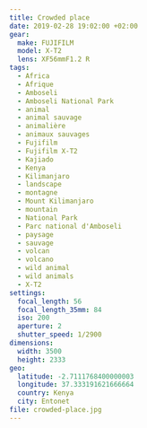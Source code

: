 ```yaml
---
title: Crowded place
date: 2019-02-28 19:02:00 +02:00
gear:
  make: FUJIFILM
  model: X-T2
  lens: XF56mmF1.2 R
tags:
  - Africa
  - Afrique
  - Amboseli
  - Amboseli National Park
  - animal
  - animal sauvage
  - animalière
  - animaux sauvages
  - Fujifilm
  - Fujifilm X-T2
  - Kajiado
  - Kenya
  - Kilimanjaro
  - landscape
  - montagne
  - Mount Kilimanjaro
  - mountain
  - National Park
  - Parc national d'Amboseli
  - paysage
  - sauvage
  - volcan
  - volcano
  - wild animal
  - wild animals
  - X-T2
settings:
  focal_length: 56
  focal_length_35mm: 84
  iso: 200
  aperture: 2
  shutter_speed: 1/2900
dimensions:
  width: 3500
  height: 2333
geo:
  latitude: -2.7111768400000003
  longitude: 37.333191621666664
  country: Kenya
  city: Entonet
file: crowded-place.jpg
---
```



